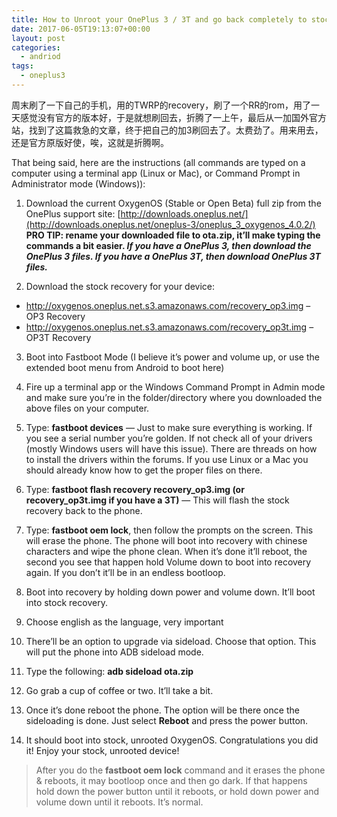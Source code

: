```yaml
---
title: How to Unroot your OnePlus 3 / 3T and go back completely to stock
date: 2017-06-05T19:13:07+00:00
layout: post
categories:
  - andriod
tags:
  - oneplus3
---
```


周末刷了一下自己的手机，用的TWRP的recovery，刷了一个RR的rom，用了一天感觉没有官方的版本好，于是就想刷回去，折腾了一上午，最后从一加国外官方站，找到了这篇救急的文章，终于把自己的加3刷回去了。太费劲了。用来用去，还是官方原版好使，唉，这就是折腾啊。

That being said, here are the instructions (all commands are typed on a computer using a terminal app (Linux or Mac), or Command Prompt in Administrator mode (Windows)):

<!--more-->

1. Download the current OxygenOS (Stable or Open Beta) full zip from the OnePlus support site: [http://downloads.oneplus.net/](http://downloads.oneplus.net/oneplus-3/oneplus_3_oxygenos_4.0.2/)
**PRO TIP: rename your downloaded file to ota.zip, it’ll make typing the commands a bit easier. _If you have a OnePlus 3, then download the OnePlus 3 files. If you have a OnePlus 3T, then download OnePlus 3T files._**

2. Download the stock recovery for your device:
- http://oxygenos.oneplus.net.s3.amazonaws.com/recovery_op3.img – OP3 Recovery
- http://oxygenos.oneplus.net.s3.amazonaws.com/recovery_op3t.img – OP3T Recovery

3. Boot into Fastboot Mode (I believe it’s power and volume up, or use the extended boot menu from Android to boot here)

4. Fire up a terminal app or the Windows Command Prompt in Admin mode and make sure you’re in the folder/directory where you downloaded the above files on your computer.

5. Type: **fastboot devices** — Just to make sure everything is working. If you see a serial number you’re golden. If not check all of your drivers (mostly Windows users will have this issue). There are threads on how to install the drivers within the forums. If you use Linux or a Mac you should already know how to get the proper files on there.

6. Type: **fastboot flash recovery recovery_op3.img (or recovery_op3t.img if you have a 3T)** — This will flash the stock recovery back to the phone.

7. Type: **fastboot oem lock**, then follow the prompts on the screen. This will erase the phone. The phone will boot into recovery with chinese characters and wipe the phone clean. When it’s done it’ll reboot, the second you see that happen hold Volume down to boot into recovery again. If you don’t it’ll be in an endless bootloop.

8. Boot into recovery by holding down power and volume down. It’ll boot into stock recovery.

9. Choose english as the language, very important

10. There’ll be an option to upgrade via sideload. Choose that option. This will put the phone into ADB sideload mode.

11. Type the following: **adb sideload ota.zip**

12. Go grab a cup of coffee or two. It’ll take a bit.

13. Once it’s done reboot the phone. The option will be there once the sideloading is done. Just select **Reboot** and press the power button.

14. It should boot into stock, unrooted OxygenOS. Congratulations you did it! Enjoy your stock, unrooted device!

> After you do the **fastboot oem lock** command and it erases the phone & reboots, it may bootloop once and then go dark. If that happens hold down the power button until it reboots, or hold down power and volume down until it reboots. It’s normal.